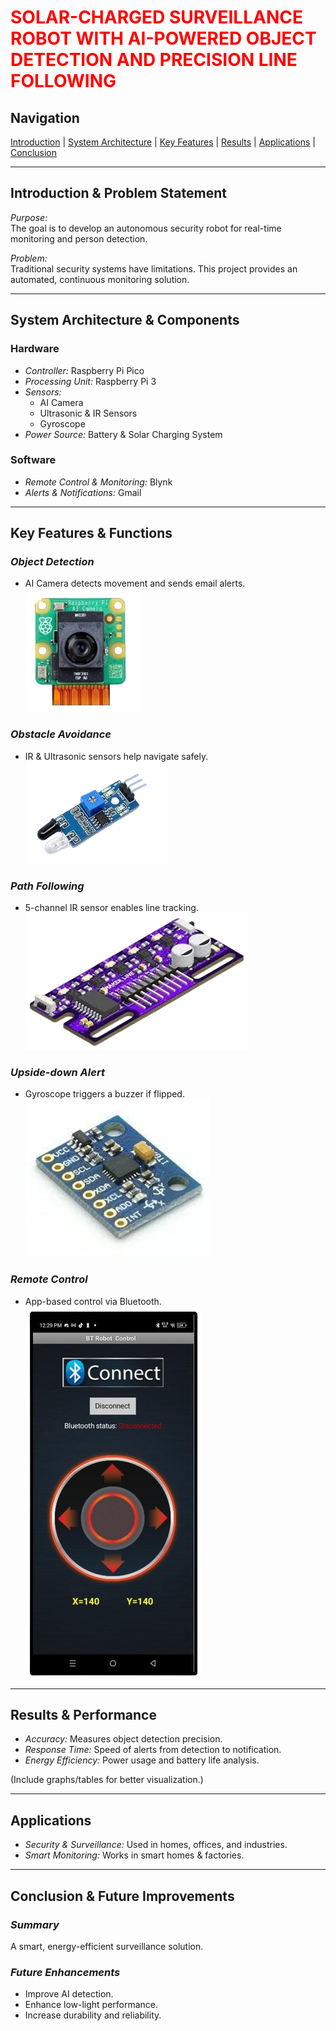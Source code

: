 # <span style="color:red;">**SOLAR-CHARGED SURVEILLANCE ROBOT WITH AI-POWERED OBJECT DETECTION AND PRECISION LINE FOLLOWING**</span>


## Navigation  
[Introduction](#introduction--problem-statement) | [System Architecture](#system-architecture--components) | [Key Features](#key-features--functions) | [Results](#results--performance) | [Applications](#applications) | [Conclusion](#conclusion--future-improvements)  

---

## Introduction & Problem Statement  

*Purpose:*  
The goal is to develop an autonomous security robot for real-time monitoring and person detection.  

*Problem:*  
Traditional security systems have limitations. This project provides an automated, continuous monitoring solution.  

---

## System Architecture & Components  

### Hardware  
- *Controller:* Raspberry Pi Pico  
- *Processing Unit:* Raspberry Pi 3  
- *Sensors:*  
  - AI Camera  
  - Ultrasonic & IR Sensors  
  - Gyroscope  
- *Power Source:* Battery & Solar Charging System  

### Software  
- *Remote Control & Monitoring:* Blynk  
- *Alerts & Notifications:* Gmail  

---

## Key Features & Functions  

### *Object Detection*  
- AI Camera detects movement and sends email alerts.  
![AI Camera](aicamera.jpg)  

### *Obstacle Avoidance*  
- IR & Ultrasonic sensors help navigate safely.  
![Obstacle Avoidance](IR.png)  

### *Path Following*  
- 5-channel IR sensor enables line tracking.  
![Path Following](line.png)  

### *Upside-down Alert*  
- Gyroscope triggers a buzzer if flipped.  
![Upside-down Alert](gyro.png)  

### *Remote Control*  
- App-based control via Bluetooth.  
![Remote Control](remote.png)  

---

## Results & Performance  

- *Accuracy:* Measures object detection precision.  
- *Response Time:* Speed of alerts from detection to notification.  
- *Energy Efficiency:* Power usage and battery life analysis.  

(Include graphs/tables for better visualization.)  

---

## Applications  

- *Security & Surveillance:* Used in homes, offices, and industries.  
- *Smart Monitoring:* Works in smart homes & factories.  

---

## Conclusion & Future Improvements  

### *Summary*  
A smart, energy-efficient surveillance solution.  

### *Future Enhancements*  
- Improve AI detection.  
- Enhance low-light performance.  
- Increase durability and reliability.
